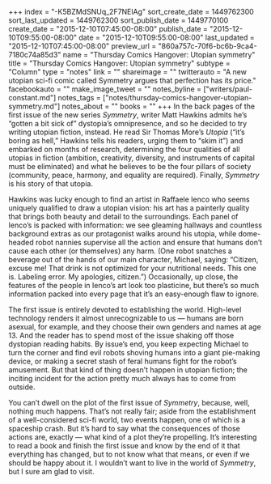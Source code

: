 +++
index = "-K5BZMdSNUq_2F7NElAg"
sort_create_date = 1449762300
sort_last_updated = 1449762300
sort_publish_date = 1449770100
create_date = "2015-12-10T07:45:00-08:00"
publish_date = "2015-12-10T09:55:00-08:00"
date = "2015-12-10T09:55:00-08:00"
last_updated = "2015-12-10T07:45:00-08:00"
preview_url = "860a757c-70f6-bc6b-9ca4-7180c74a85d3"
name = "Thursday Comics Hangover: Utopian symmetry"
title = "Thursday Comics Hangover: Utopian symmetry"
subtype = "Column"
type = "notes"
link = ""
shareimage = ""
twitterauto = "A new utopian sci-fi comic called Symmetry argues that perfection has its price."
facebookauto = ""
make_image_tweet = ""
notes_byline = ["writers/paul-constant.md"]
notes_tags = ["notes/thursday-comics-hangover-utopian-symmetry.md"]
notes_about = ""
books = ""
+++
In the back pages of the first issue of the new series *Symmetry*, writer Matt Hawkins admits he’s “gotten a bit sick of” dystopia’s omnipresence, and so he decided to try writing utopian fiction, instead. He read Sir Thomas More’s *Utopia* (“it’s boring as hell,” Hawkins tells his readers, urging them to “skim it”) and embarked on months of research, determining the four qualities of all utopias in fiction (ambition, creativity, diversity, and instruments of capital must be eliminated) and what he believes to be the four pillars of society (community, peace, harmony, and equality are required). Finally, *Symmetry* is his story of that utopia.

Hawkins was lucky enough to find an artist in Raffaele Ienco who seems uniquely qualified to draw a utopian vision: his art has a painterly quality that brings both beauty and detail to the surroundings. Each panel of Ienco’s is packed with information: we see gleaming hallways and countless background extras as our protagonist walks around his utopia, while dome-headed robot nannies supervise all the action and ensure that humans don’t cause each other (or themselves) any harm. (One robot snatches a beverage out of the hands of our main character, Michael, saying: “Citizen, excuse me! That drink is not optimized for your nutritional needs. This one is. Labeling error. My apologies, citizen.”) Occasionally, up close, the features of the people in Ienco’s art look too plasticine, but there’s so much information packed into every page that it’s an easy-enough flaw to ignore.

The first issue is entirely devoted to establishing the world. High-level technology renders it almost unrecognizable to us — humans are born asexual, for example, and they choose their own genders and names at age 13. And the reader has to spend most of the issue shaking off those dystopian reading habits. By issue’s end, you keep expecting Michael to turn the corner and find evil robots shoving humans into a giant pie-making device, or making a secret stash of feral humans fight for the robot’s amusement. But that kind of thing doesn’t happen in utopian fiction; the inciting incident for the action pretty much always has to come from outside.

You can’t dwell on the plot of the first issue of *Symmetry*, because, well, nothing much happens. That’s not really fair; aside from the establishment of a well-considered sci-fi world, two events happen, one of which is a spaceship crash. But it’s hard to say what the consequences of those actions are, exactly — what kind of a plot they’re propelling. It’s interesting to read a book and finish the first issue and know by the end of it that everything has changed, but to not know what that means, or even if we should be happy about it. I wouldn’t want to live in the world of *Symmetry*, but I sure am glad to visit.